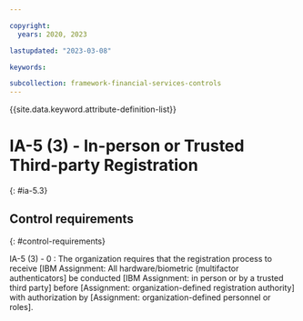 ```yaml
---

copyright:
  years: 2020, 2023

lastupdated: "2023-03-08"

keywords:

subcollection: framework-financial-services-controls
---
```


{{site.data.keyword.attribute-definition-list}}

               
# IA-5 (3) - In-person or Trusted Third-party Registration
{: #ia-5.3}

## Control requirements
{: #control-requirements}

IA-5 (3) - 0
    : The organization requires that the registration process to receive [IBM Assignment: All hardware/biometric (multifactor authenticators] be conducted [IBM Assignment: in person or by a trusted third party] before [Assignment: organization-defined registration authority] with authorization by [Assignment: organization-defined personnel or roles].





